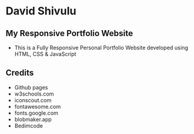# David Shivulu

## My Responsive Portfolio Website

- This is a Fully Responsive Personal Portfolio Website developed using HTML, CSS & JavaScript
  
## Credits
 - Github pages
 - w3schools.com
 - iconscout.com
 - fontawesome.com
 - fonts.google.com
 - blobmaker.app
 - Bedimcode
